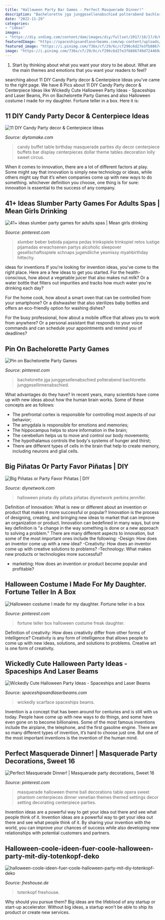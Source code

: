 ```yaml
---
title: "Halloween Party Bar Games - Perfect Masquerade Dinner!"
description: "Bachelorette jga junggesellenabschied polterabend bachlorette junggesellinnenabschied"
date: "2022-11-29"
categories:
- "ideas"
images:
- "https://diy.sndimg.com/content/dam/images/diy/fullset/2017/10/17/0/Original-Jennifer-Perkins_halloween-pinata-frankenstien.jpg.rend.hgtvcom.616.822.suffix/1508327968998.jpeg"
featuredImage: "https://spaceshipsandlaserbeams.com/wp-content/uploads/2015/09/unique-halloween-party-ideas-4059.jpg"
featured_image: "https://i.pinimg.com/736x/cf/29/6c/cf296c6d27e3fb886749d724469a2aad--masquerade-wedding-decorations-masquerade-theme.jpg"
image: "https://i.pinimg.com/736x/cf/29/6c/cf296c6d27e3fb886749d724469a2aad--masquerade-wedding-decorations-masquerade-theme.jpg"
---
```



1. Start by thinking about what you want your story to be about. What are the main themes and emotions that you want your readers to feel?

	

		
searching about 11 DIY Candy Party decor &amp; Centerpiece Ideas you've came to the right page. We have 8 Pics about 11 DIY Candy Party decor &amp; Centerpiece Ideas like Wickedly Cute Halloween Party Ideas - Spaceships and Laser Beams, Pin on Bachelorette Party Games and also Halloween costume I made for my daughter. Fortune teller in a box. Here it is:
		
    
## 11 DIY Candy Party Decor &amp; Centerpiece Ideas

<img loading=lazy src="https://www.diytomake.com/wp-content/uploads/2015/10/party-ideas-candy-buffet.jpg" onerror="this.onerror=null;this.src='https://tse2.mm.bing.net/th?id=OIP.pFmsEyA94bnu7RzMKQVsxQHaGh&amp;pid=15.1';" alt="11 DIY Candy Party decor &amp; Centerpiece Ideas">

_Source: diytomake.com_

>candy buffet table birthday masquerade parties diy decor centerpiece buffets bar display centerpieces dollar theme tables decoration lolly sweet circus. 

	

When it comes to innovation, there are a lot of different factors at play. Some might say that innovation is simply new technology or ideas, while others might say that it’s when companies come up with new ways to do something. whichever definition you choose, one thing is for sure: innovation is essential to the success of any company.

    
## 41+ Ideas Slumber Party Games For Adults Spas | Mean Girls Drinking

<img loading=lazy src="https://i.pinimg.com/736x/7c/d0/b2/7cd0b2e569deb6999807e5af98742ba9.jpg" onerror="this.onerror=null;this.src='https://tse1.mm.bing.net/th?id=OIP.PbsXJbxnN2q6zWzYHHWRewAAAA&amp;pid=15.1';" alt="41+ ideas slumber party games for adults spas | Mean girls drinking">

_Source: pinterest.com_

>slumber beber bebida pajama pedas trinkspiele trinkspiel retos lustige pijamadas erwachsenen partys alcoholic sleepover gesellschaftsspiele schnaps jugendliche yesmissy myahbirthday hittechy. 

	

ideas for inventions
If you're looking for invention ideas, you've come to the right place. Here are a few ideas to get you started.
For the health-conscious, how about a vegetable juicer that also makes nut milk? Or a water bottle that filters out impurities and tracks how much water you're drinking each day?

For the home cook, how about a smart oven that can be controlled from your smartphone? Or a dishwasher that also sterilizes baby bottles and offers an eco-friendly option for washing dishes?

For the busy professional, how about a mobile office that allows you to work from anywhere? Or a personal assistant that responds to your voice commands and can schedule your appointments and remind you of deadlines?

    
## Pin On Bachelorette Party Games

<img loading=lazy src="https://i.pinimg.com/736x/85/08/f2/8508f23cabdab031e16d85adb3cbe711.jpg" onerror="this.onerror=null;this.src='https://tse1.mm.bing.net/th?id=OIP.1K9htKC3jkX03svyE_Co0wAAAA&amp;pid=15.1';" alt="Pin on Bachelorette Party Games">

_Source: pinterest.com_

>bachelorette jga junggesellenabschied polterabend bachlorette junggesellinnenabschied. 

	

What advantages do they have?
In recent years, many scientists have come up with new ideas about how the human brain works. Some of these concepts are as follows: 
- The prefrontal cortex is responsible for controlling most aspects of our behavior; 
- The amygdala is responsible for emotions and memories; 
- The hippocampus helps to store information in the brain; 
- The cerebellum helps us to move and control our body movements; 
- The hypothalamus controls the body's systems of hunger and thirst; 
- There are different types of cells in the brain that help to create memory, including neurons and glial cells.

    
## Big Piñatas Or Party Favor Piñatas | DIY

<img loading=lazy src="https://diy.sndimg.com/content/dam/images/diy/fullset/2017/10/17/0/Original-Jennifer-Perkins_halloween-pinata-frankenstien.jpg.rend.hgtvcom.616.822.suffix/1508327968998.jpeg" onerror="this.onerror=null;this.src='https://tse4.mm.bing.net/th?id=OIP.MiBoASNszqHjsH5j1dNLtgHaJ4&amp;pid=15.1';" alt="Big Piñatas or Party Favor Piñatas | DIY">

_Source: diynetwork.com_

>halloween pinata diy piñata piñatas diynetwork perkins jennifer. 

	

Definition of Innovation: What is new or different about an invention or product that makes it more successful or popular?
Innovation is the process of designing, creating, and bringing new ideas to market that can improve an organization or product. Innovation can bedefined in many ways, but one key definition is "a change in the way something is done or a new approach to solving a problem." 
There are many different aspects to innovation, but some of the most important ones include the following: 
-Design: How does an inventor come up with a new idea? 
-Creativity: How does an inventor come up with creative solutions to problems? 
-Technology: What makes new products or technologies more successful? 
- marketing: How does an invention or product become popular and profitable?

    
## Halloween Costume I Made For My Daughter. Fortune Teller In A Box

<img loading=lazy src="https://i.pinimg.com/736x/23/57/04/2357041856676ad0e9f5d3c54efb6f37--fortune-teller-in-a-box.jpg" onerror="this.onerror=null;this.src='https://tse2.mm.bing.net/th?id=OIP.J6xll3OEeCHvjqdjAWLmwQHaLc&amp;pid=15.1';" alt="Halloween costume I made for my daughter. Fortune teller in a box">

_Source: pinterest.com_

>fortune teller box halloween costume freak daughter. 

	

Definition of creativity: How does creativity differ from other forms of intelligence?
Creativity is any form of intelligence that allows people to come up with new ideas, solutions, and solutions to problems. Creative art is one form of creativity.

    
## Wickedly Cute Halloween Party Ideas - Spaceships And Laser Beams

<img loading=lazy src="https://spaceshipsandlaserbeams.com/wp-content/uploads/2015/09/unique-halloween-party-ideas-4059.jpg" onerror="this.onerror=null;this.src='https://tse2.mm.bing.net/th?id=OIP.VaaeMdHPG_P5v3CyVcEg_gHaLZ&amp;pid=15.1';" alt="Wickedly Cute Halloween Party Ideas - Spaceships and Laser Beams">

_Source: spaceshipsandlaserbeams.com_

>wickedly scarface spaceships beams. 

	

Invention is a concept that has been around for centuries and is still with us today. People have come up with new ways to do things, and some have even gone on to become billionaires. Some of the most famous inventions include the airplane, the telephone, and the first gasoline engine. There are so many different types of invention, it’s hard to choose just one. But one of the most important inventions is the invention of the human mind.

    
## Perfect Masquerade Dinner! | Masquerade Party Decorations, Sweet 16

<img loading=lazy src="https://i.pinimg.com/736x/cf/29/6c/cf296c6d27e3fb886749d724469a2aad--masquerade-wedding-decorations-masquerade-theme.jpg" onerror="this.onerror=null;this.src='https://tse2.mm.bing.net/th?id=OIP.45zXswJLdS6JQUoyl_6u-ADMEy&amp;pid=15.1';" alt="Perfect Masquerade Dinner! | Masquerade party decorations, Sweet 16">

_Source: pinterest.com_

>masquerade halloween theme ball decorations table opera sweet phantom centerpieces dinner venetian themes themed settings decor setting decorating centerpiece parties. 

	

Invention ideas are a powerful way to get your idea out there and see what people think of it.
Invention ideas are a powerful way to get your idea out there and see what people think of it. By sharing your invention with the world, you can improve your chances of success while also developing new relationships with potential customers and partners.

    
## Halloween-coole-ideen-fuer-coole-halloween-party-mit-diy-totenkopf-deko

<img loading=lazy src="https://cdn.freshouse.de/uploads/2016/10/Halloween-–-coole-Ideen-für-coole-Halloween-Party-mit-DIY-Totenkopf-Deko.jpg" onerror="this.onerror=null;this.src='https://tse2.mm.bing.net/th?id=OIP.K4-gGIQJMVBgMRP_YJkKXwHaHa&amp;pid=15.1';" alt="halloween-coole-ideen-fuer-coole-halloween-party-mit-diy-totenkopf-deko">

_Source: freshouse.de_

>totenkopf freshouse. 

	

Why should you pursue them?
Big ideas are the lifeblood of any startup or start-up accelerator. Without big ideas, a startup won't be able to ship its product or create new services.

